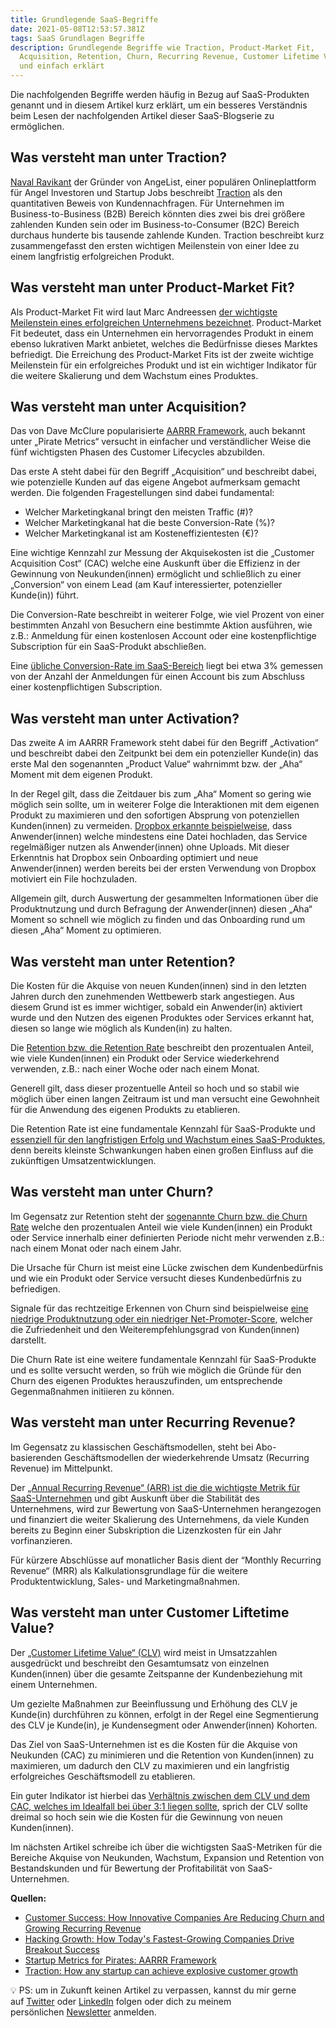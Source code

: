 ```yaml
---
title: Grundlegende SaaS-Begriffe
date: 2021-05-08T12:53:57.381Z
tags: SaaS Grundlagen Begriffe
description: Grundlegende Begriffe wie Traction, Product-Market Fit,
  Acquisition, Retention, Churn, Recurring Revenue, Customer Lifetime Value kurz
  und einfach erklärt
---
```

Die nachfolgenden Begriffe werden häufig in Bezug auf SaaS-Produkten genannt und in diesem Artikel kurz erklärt, um ein besseres Verständnis beim Lesen der nachfolgenden Artikel dieser SaaS-Blogserie zu ermöglichen.

## Was versteht man unter Traction?

[Naval Ravikant](https://nav.al/) der Gründer von AngeList, einer populären Onlineplattform für Angel Investoren und Startup Jobs beschreibt [Traction](https://medium.com/@yegg/the-19-channels-you-can-use-to-get-traction-93c762d19339) als den quantitativen Beweis von Kundennachfragen. Für Unternehmen im Business-to-Business (B2B) Bereich könnten dies zwei bis drei größere zahlenden Kunden sein oder im Business-to-Consumer (B2C) Bereich durchaus hunderte bis tausende zahlende Kunden. Traction beschreibt kurz zusammengefasst den ersten wichtigen Meilenstein von einer Idee zu einem langfristig erfolgreichen Produkt.

## Was versteht man unter Product-Market Fit?

Als Product-Market Fit wird laut Marc Andreessen [der wichtigste Meilenstein eines erfolgreichen Unternehmens bezeichnet](https://pmarchive.com/guide_to_startups_part4.html). Product-Market Fit bedeutet, dass ein Unternehmen ein hervorragendes Produkt in einem ebenso lukrativen Markt anbietet, welches die Bedürfnisse dieses Marktes befriedigt. Die Erreichung des Product-Market Fits ist der zweite wichtige Meilenstein für ein erfolgreiches Produkt und ist ein wichtiger Indikator für die weitere Skalierung und dem Wachstum eines Produktes.

## Was versteht man unter Acquisition?

Das von Dave McClure popularisierte [AARRR Framework](https://www.slideshare.net/dmc500hats/startup-metrics-for-pirates-long-version), auch bekannt unter „Pirate Metrics“ versucht in einfacher und verständlicher Weise die fünf wichtigsten Phasen des Customer Lifecycles abzubilden.

Das erste A steht dabei für den Begriff „Acquisition“ und beschreibt dabei, wie potenzielle Kunden auf das eigene Angebot aufmerksam gemacht werden. Die folgenden Fragestellungen sind dabei fundamental:

* Welcher Marketingkanal bringt den meisten Traffic (#)?
* Welcher Marketingkanal hat die beste Conversion-Rate (%)?
* Welcher Marketingkanal ist am Kosteneffizientesten (€)?

Eine wichtige Kennzahl zur Messung der Akquisekosten ist die „Customer Acquisition Cost“ (CAC) welche eine Auskunft über die Effizienz in der Gewinnung von Neukunden(innen) ermöglicht und schließlich zu einer „Conversion“ von einem Lead (am Kauf interessierter, potenzieller Kunde(in)) führt.

Die Conversion-Rate beschreibt in weiterer Folge, wie viel Prozent von einer bestimmten Anzahl von Besuchern eine bestimmte Aktion ausführen, wie z.B.: Anmeldung für einen kostenlosen Account oder eine kostenpflichtige Subscription für ein SaaS-Produkt abschließen.

Eine [übliche Conversion-Rate im SaaS-Bereich](https://discover.mixpanel.com/rs/461-OYV-624/images/2017-Mixpanel-Product-Benchmarks-Report.pdf) liegt bei etwa 3% gemessen von der Anzahl der Anmeldungen für einen Account bis zum Abschluss einer kostenpflichtigen Subscription.

## Was versteht man unter Activation?

Das zweite A im AARRR Framework steht dabei für den Begriff „Activation“ und beschreibt dabei den Zeitpunkt bei dem ein potenzieller Kunde(in) das erste Mal den sogenannten „Product Value“ wahrnimmt bzw. der „Aha“ Moment mit dem eigenen Produkt.

In der Regel gilt, dass die Zeitdauer bis zum „Aha“ Moment so gering wie möglich sein sollte, um in weiterer Folge die Interaktionen mit dem eigenen Produkt zu maximieren und den sofortigen Absprung von potenziellen Kunden(innen) zu vermeiden. [Dropbox erkannte beispielweise](https://medium.com/@ms.mbalke/aarrr-framework-metrics-that-let-your-startup-sound-like-a-pirate-ship-e91d4082994b), dass Anwender(innen) welche mindestens eine Datei hochladen, das Service regelmäßiger nutzen als Anwender(innen) ohne Uploads. Mit dieser Erkenntnis hat Dropbox sein Onboarding optimiert und neue Anwender(innen) werden bereits bei der ersten Verwendung von Dropbox motiviert ein File hochzuladen.

Allgemein gilt, durch Auswertung der gesammelten Informationen über die Produktnutzung und durch Befragung der Anwender(innen) diesen „Aha“ Moment so schnell wie möglich zu finden und das Onboarding rund um diesen „Aha“ Moment zu optimieren.

## Was versteht man unter Retention?

Die Kosten für die Akquise von neuen Kunden(innen) sind in den letzten Jahren durch den zunehmenden Wettbewerb stark angestiegen. Aus diesem Grund ist es immer wichtiger, sobald ein Anwender(in) aktiviert wurde und den Nutzen des eigenen Produktes oder Services erkannt hat, diesen so lange wie möglich als Kunden(in) zu halten.

Die [Retention bzw. die Retention Rate](https://blog.amplitude.com/how-to-calculate-retention-rate-b2b-saas) beschreibt den prozentualen Anteil, wie viele Kunden(innen) ein Produkt oder Service wiederkehrend verwenden, z.B.: nach einer Woche oder nach einem Monat.

Generell gilt, dass dieser prozentuelle Anteil so hoch und so stabil wie möglich über einen langen Zeitraum ist und man versucht eine Gewohnheit für die Anwendung des eigenen Produkts zu etablieren.

Die Retention Rate ist eine fundamentale Kennzahl für SaaS-Produkte und [essenziell für den langfristigen Erfolg und Wachstum eines SaaS-Produktes](https://openviewpartners.com/blog/retention-optimization-is-king-of-growth-strategy/), denn bereits kleinste Schwankungen haben einen großen Einfluss auf die zukünftigen Umsatzentwicklungen.

## Was versteht man unter Churn?

Im Gegensatz zur Retention steht der [sogenannte Churn bzw. die Churn Rate](https://baremetrics.com/academy/churn) welche den prozentualen Anteil wie viele Kunden(innen) ein Produkt oder Service innerhalb einer definierten Periode nicht mehr verwenden z.B.: nach einem Monat oder nach einem Jahr.

Die Ursache für Churn ist meist eine Lücke zwischen dem Kundenbedürfnis und wie ein Produkt oder Service versucht dieses Kundenbedürfnis zu befriedigen.

Signale für das rechtzeitige Erkennen von Churn sind beispielweise [eine niedrige Produktnutzung oder ein niedriger Net-Promoter-Score](https://medium.com/costanoa-ventures/a-practical-guide-to-understanding-and-reducing-churn-6faacc715d43), welcher die Zufriedenheit und den Weiterempfehlungsgrad von Kunden(innen) darstellt.

Die Churn Rate ist eine weitere fundamentale Kennzahl für SaaS-Produkte und es sollte versucht werden, so früh wie möglich die Gründe für den Churn des eigenen Produktes herauszufinden, um entsprechende Gegenmaßnahmen initiieren zu können.

## Was versteht man unter Recurring Revenue?

Im Gegensatz zu klassischen Geschäftsmodellen, steht bei Abo-basierenden Geschäftsmodellen der wiederkehrende Umsatz (Recurring Revenue) im Mittelpunkt.

Der [„Annual Recurring Revenue“ (ARR) ist die die wichtigste Metrik für SaaS-Unternehmen](https://www.insightpartners.com/blog/the-10-most-important-saas-metrics-for-high-growth-saas-companies/) und gibt Auskunft über die Stabilität des Unternehmens, wird zur Bewertung von SaaS-Unternehmen herangezogen und finanziert die weiter Skalierung des Unternehmens, da viele Kunden bereits zu Beginn einer Subskription die Lizenzkosten für ein Jahr vorfinanzieren.

Für kürzere Abschlüsse auf monatlicher Basis dient der “Monthly Recurring Revenue“ (MRR) als Kalkulationsgrundlage für die weitere Produktentwicklung, Sales- und Marketingmaßnahmen.

## Was versteht man unter Customer Liftetime Value?

Der [„Customer Lifetime Value“ (CLV)](https://www.gartner.com/en/information-technology/glossary/customer-lifetime-value) wird meist in Umsatzzahlen ausgedrückt und beschreibt den Gesamtumsatz von einzelnen Kunden(innen) über die gesamte Zeitspanne der Kundenbeziehung mit einem Unternehmen.

Um gezielte Maßnahmen zur Beeinflussung und Erhöhung des CLV je Kunde(in) durchführen zu können, erfolgt in der Regel eine Segmentierung des CLV je Kunde(in), je Kundensegment oder Anwender(innen) Kohorten.

Das Ziel von SaaS-Unternehmen ist es die Kosten für die Akquise von Neukunden (CAC) zu minimieren und die Retention von Kunden(innen) zu maximieren, um dadurch den CLV zu maximieren und ein langfristig erfolgreiches Geschäftsmodell zu etablieren.

Ein guter Indikator ist hierbei das [Verhältnis zwischen dem CLV und dem CAC, welches im Idealfall bei über 3:1 liegen sollte](https://www.insightpartners.com/blog/the-10-most-important-saas-metrics-for-high-growth-saas-companies/), sprich der CLV sollte dreimal so hoch sein wie die Kosten für die Gewinnung von neuen Kunden(innen).

Im nächsten Artikel schreibe ich über die wichtigsten SaaS-Metriken für die Bereiche Akquise von Neukunden, Wachstum, Expansion und Retention von Bestandskunden und für Bewertung der Profitabilität von SaaS-Unternehmen.

**Quellen:**

* [Customer Success: How Innovative Companies Are Reducing Churn and Growing Recurring Revenue](https://www.amazon.com/Customer-Success-Innovative-Companies-Recurring/dp/1119167965)
* [Hacking Growth: How Today's Fastest-Growing Companies Drive Breakout Success](https://www.seanellis.me/)
* [Startup Metrics for Pirates: AARRR Framework](https://www.slideshare.net/dmc500hats/startup-metrics-for-pirates-long-version)
* [Traction: How any startup can achieve explosive customer growth](https://medium.com/@yegg/the-19-channels-you-can-use-to-get-traction-93c762d19339)

💡 PS: um in Zukunft keinen Artikel zu verpassen, kannst du mir gerne auf [Twitter](https://twitter.com/mariostnr) oder [LinkedIn](https://www.linkedin.com/in/mario-steiner) folgen oder dich zu meinem persönlichen [Newsletter](http://eepurl.com/heuGRP) anmelden.